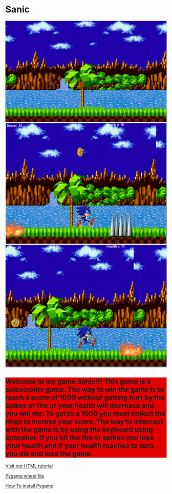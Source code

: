 # Sanic
<img src= "https://github.com/sjaffeer3042/Sanic/blob/master/Brandon%20A/sanicimages/sonicofbg.png">
<img src= "https://github.com/sjaffeer3042/Sanic/blob/master/Brandon%20A/sanicimages/obstacles.PNG">
<img src= "https://github.com/sjaffeer3042/Sanic/blob/master/Brandon%20A/sanicimages/git.PNG">
<!DOCTYPE html>
<html>
<body>
</body>
</html>
<p>
<h2 style="background-color:rgb(225,0,0)">
Welcome to my game Sanic!!! This game is a sidescroller game. The way to win the game is to reach a score of 1000 without getting hurt by the spikes or fire or your health will decrease and you will die. To get to a 1000 you must collect the rings to increse your score. The way to intercact with the game is by using the keyboard using spacebar. If you hit the fire or spikes you lose your health and if your health reaches to zero you die and lose the game.
</h2>
<!DOCTYPE html>
<html>
<body>

<p><a href="https://www.w3schools.com/html/">Visit our HTML tutorial</a></p>

</body>
</html>
<!DOCTYPE html>
<html>
<body>

<p><a href="http://www.lfd.uci.edu/~gohlke/pythonlibs/#pygame">Pygame wheel file</a></p>

<!DOCTYPE html>
<html>
<body>

<p><a href="https://youtu.be/_GikMdhAhv0">How To install Pygame</a></p>


</body>
</html>
